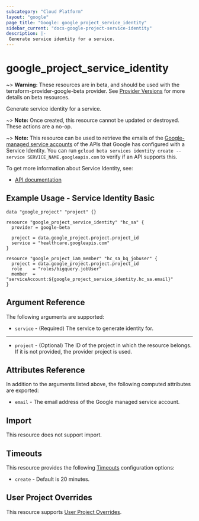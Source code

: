 ```yaml
---
subcategory: "Cloud Platform"
layout: "google"
page_title: "Google: google_project_service_identity"
sidebar_current: "docs-google-project-service-identity"
description: |-
 Generate service identity for a service.
---
```


# google\_project\_service\_identity

~> **Warning:** These resources are in beta, and should be used with the terraform-provider-google-beta provider.
See [Provider Versions](https://terraform.io/docs/providers/google/guides/provider_versions.html) for more details on beta resources.

Generate service identity for a service.

~> **Note:** Once created, this resource cannot be updated or destroyed. These
actions are a no-op.

~> **Note:** This resource can be used to retrieve the emails of the [Google-managed service accounts](https://cloud.google.com/iam/docs/service-agents) 
of the APIs that Google has configured with a Service Identity. You can run `gcloud beta services identity create --service SERVICE_NAME.googleapis.com` to
verify if an API supports this.

To get more information about Service Identity, see:

* [API documentation](https://cloud.google.com/service-usage/docs/reference/rest/v1beta1/services/generateServiceIdentity)

## Example Usage - Service Identity Basic

```hcl
data "google_project" "project" {}

resource "google_project_service_identity" "hc_sa" {
  provider = google-beta

  project = data.google_project.project.project_id
  service = "healthcare.googleapis.com"
}

resource "google_project_iam_member" "hc_sa_bq_jobuser" {
  project = data.google_project.project.project_id
  role    = "roles/bigquery.jobUser"
  member  = "serviceAccount:${google_project_service_identity.hc_sa.email}"
}
```

## Argument Reference

The following arguments are supported:

* `service` -
  (Required)
  The service to generate identity for.

- - -

* `project` - (Optional) The ID of the project in which the resource belongs.
    If it is not provided, the provider project is used.

## Attributes Reference

In addition to the arguments listed above, the following computed attributes are exported:

* `email` - The email address of the Google managed service account.

## Import

This resource does not support import.

## Timeouts

This resource provides the following
[Timeouts](/docs/configuration/resources.html#timeouts) configuration options:

* `create` - Default is 20 minutes.

## User Project Overrides

This resource supports [User Project Overrides](https://www.terraform.io/docs/providers/google/guides/provider_reference.html#user_project_override).
